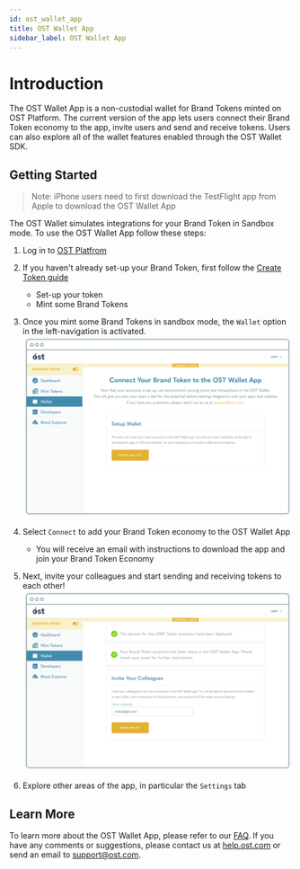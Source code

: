 ```yaml
---
id: ost_wallet_app
title: OST Wallet App
sidebar_label: OST Wallet App
---
```


# Introduction
The OST Wallet App is a non-custodial wallet for Brand Tokens minted on OST Platform. The current version of the app lets users connect their Brand Token economy to the app, invite users and send and receive tokens. Users can also explore all of the wallet features enabled through the OST Wallet SDK.

## Getting Started


> Note: iPhone users need to first download the TestFlight app from Apple to download the OST Wallet App


The OST Wallet simulates integrations for your Brand Token in Sandbox mode. To use the OST Wallet App follow these steps:

1. Log in to [OST Platfrom](https://platform.ost.com/login)

2. If you haven't already set-up your Brand Token, first follow the [Create Token guide](/platform/docs/guides/create_token/)
    * Set-up your token
    * Mint some Brand Tokens

3. Once you mint some Brand Tokens in sandbox mode, the `Wallet` option in the left-navigation is activated.
![ConnectWalletImage](/platform/docs/assets/Wallet%20/SetupWallet.png)

4. Select `Connect` to add your Brand Token economy to the OST Wallet App
    * You will receive an email with instructions to download the app and join your Brand Token Economy

5. Next, invite your colleagues and start sending and receiving tokens to each other!
![InviteUsers](/platform/docs/assets/Wallet%20/InviteUsers.png)

6. Explore other areas of the app, in particular the `Settings` tab

## Learn More
To learn more about the OST Wallet App, please refer to our [FAQ](https://help.ost.com/support/solutions/folders/35000214781). If you have any comments or suggestions, please contact us at [help.ost.com](https://help.ost.com) or send an email to support@ost.com.
